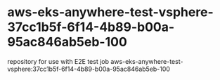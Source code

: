 # aws-eks-anywhere-test-vsphere-37cc1b5f-6f14-4b89-b00a-95ac846ab5eb-100
repository for use with E2E test job aws-eks-anywhere-test-vsphere:37cc1b5f-6f14-4b89-b00a-95ac846ab5eb-100
